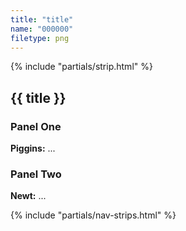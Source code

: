 ```yaml
---
title: "title"
name: "000000"
filetype: png
---
```


{% include "partials/strip.html" %}
<div markdown="1" class="sr-only">

## {{ title }}

### Panel One
**Piggins:** ...

### Panel Two
**Newt:** ...

</div>
{% include "partials/nav-strips.html" %}